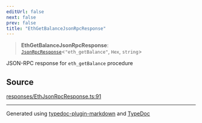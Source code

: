 ```yaml
---
editUrl: false
next: false
prev: false
title: "EthGetBalanceJsonRpcResponse"
---
```


> **EthGetBalanceJsonRpcResponse**: [`JsonRpcResponse`](/generated/type-aliases/jsonrpcresponse/)\<`"eth_getBalance"`, `Hex`, `string`\>

JSON-RPC response for `eth_getBalance` procedure

## Source

[responses/EthJsonRpcResponse.ts:91](https://github.com/evmts/tevm-monorepo/blob/main/vm/api/src/responses/EthJsonRpcResponse.ts#L91)

***
Generated using [typedoc-plugin-markdown](https://www.npmjs.com/package/typedoc-plugin-markdown) and [TypeDoc](https://typedoc.org/)
